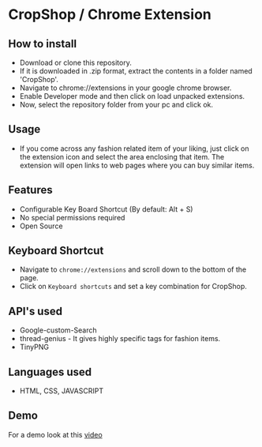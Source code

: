 
# CropShop / Chrome Extension

## How to install

- Download or clone this repository.
- If it is downloaded in .zip format, extract the contents in a folder named 'CropShop'.
- Navigate to chrome://extensions in your google chrome browser.
- Enable Developer mode and then click on load unpacked extensions.
- Now, select the repository folder from your pc and click ok.

## Usage

- If you come across any fashion related item of your liking, just click on the extension icon and select the area enclosing that item. The extension will open links to web pages where you can buy similar items. 

## Features

- Configurable Key Board Shortcut (By default: Alt + S)
- No special permissions required
- Open Source

## Keyboard Shortcut

- Navigate to `chrome://extensions` and scroll down to the bottom of the page.
- Click on `Keyboard shortcuts` and set a key combination for CropShop.

## API's used

- Google-custom-Search
- thread-genius - It gives highly specific tags for fashion items.
- TinyPNG

## Languages used

- HTML, CSS, JAVASCRIPT

## Demo

For a demo look at this [video](https://youtu.be/ShOKyBbVX7k)
